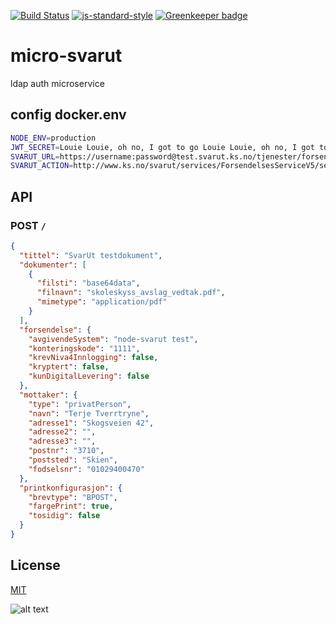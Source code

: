 [![Build Status](https://travis-ci.org/telemark/micro-svarut.svg?branch=master)](https://travis-ci.org/telemark/micro-svarut)
[![js-standard-style](https://img.shields.io/badge/code%20style-standard-brightgreen.svg?style=flat)](https://github.com/feross/standard)
[![Greenkeeper badge](https://badges.greenkeeper.io/telemark/micro-svarut.svg)](https://greenkeeper.io/)

# micro-svarut

ldap auth microservice

## config docker.env

```bash
NODE_ENV=production
JWT_SECRET=Louie Louie, oh no, I got to go Louie Louie, oh no, I got to go
SVARUT_URL=https://username:password@test.svarut.ks.no/tjenester/forsendelseservice/ForsendelsesServiceV5
SVARUT_ACTION=http://www.ks.no/svarut/services/ForsendelsesServiceV5/sendForsendelse
```

## API

### POST ```/```

```json
{
  "tittel": "SvarUt testdokument",
  "dokumenter": [
    {
      "filsti": "base64data",
      "filnavn": "skoleskyss_avslag_vedtak.pdf",
      "mimetype": "application/pdf"
    }
  ],
  "forsendelse": {
    "avgivendeSystem": "node-svarut test",
    "konteringskode": "1111",
    "krevNiva4Innlogging": false,
    "kryptert": false,
    "kunDigitalLevering": false
  },
  "mottaker": {
    "type": "privatPerson",
    "navn": "Terje Tverrtryne",
    "adresse1": "Skogsveien 42",
    "adresse2": "",
    "adresse3": "",
    "postnr": "3710",
    "poststed": "Skien",
    "fodselsnr": "01029400470"
  },
  "printkonfigurasjon": {
    "brevtype": "BPOST",
    "fargePrint": true,
    "tosidig": false
  }
}
```

## License

[MIT](LICENSE)

![alt text](https://robots.kebabstudios.party/micro-svarut.png "Robohash image of micro-svarut")
